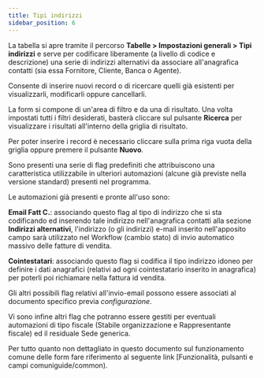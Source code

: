 ```yaml
---
title: Tipi indirizzi
sidebar_position: 6
---
```


La tabella si apre tramite il percorso **Tabelle > Impostazioni generali > Tipi indirizzi** e serve per codificare liberamente (a livello di codice e descrizione) una serie di indirizzi alternativi da associare all'anagrafica contatti (sia essa Fornitore, Cliente, Banca o Agente).

Consente di inserire nuovi record o di ricercare quelli già esistenti per visualizzarli, modificarli oppure cancellarli.

La form si compone di un'area di filtro e da una di risultato. Una volta impostati tutti i filtri desiderati, basterà cliccare sul pulsante **Ricerca** per visualizzare i risultati all'interno della griglia di risultato.

Per poter inserire i record è necessario cliccare sulla prima riga vuota della griglia oppure premere il pulsante **Nuovo**.

Sono presenti una serie di flag predefiniti che attribuiscono una caratteristica utilizzabile in ulteriori automazioni (alcune già previste nella versione standard) presenti nel programma.

Le automazioni già presenti e pronte all'uso sono:

**Email Fatt C.**: associando questo flag al tipo di indirizzo che si sta codificando ed inserendo tale indirizzo nell'anagrafica contatti alla sezione **Indirizzi alternativi**, l'indirizzo (o gli indirizzi) e-mail inserito nell'apposito campo sarà utilizzato nel Workflow (cambio stato) di invio automatico massivo delle fatture di vendita.

**Cointestatari**: associando questo flag si codifica il tipo indirizzo idoneo per definire i dati anagrafici (relativi ad ogni cointestatario inserito in anagrafica) per poterli poi richiamare nella fattura id vendita.

Gli altri possibili flag relativi all'invio-email possono essere associati al documento specifico previa *configurazione*.

Vi sono infine altri flag che potranno essere gestiti per eventuali automazioni di tipo fiscale (Stabile organizzazione e Rappresentante fiscale) ed il residuale Sede generica.

Per tutto quanto non dettagliato in questo documento sul funzionamento comune delle form fare riferimento al seguente link [Funzionalità, pulsanti e campi comuniguide/common).